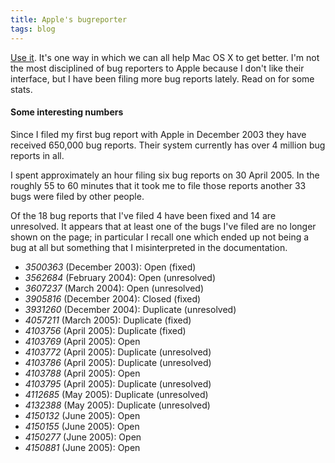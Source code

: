 ```yaml
---
title: Apple's bugreporter
tags: blog
---
```


[Use it](http://bugreporter.apple.com/). It's one way in which we can all help Mac OS X to get better. I'm not the most disciplined of bug reporters to Apple because I don't like their interface, but I have been filing more bug reports lately. Read on for some stats.





#### Some interesting numbers

Since I filed my first bug report with Apple in December 2003 they have received 650,000 bug reports. Their system currently has over 4 million bug reports in all.

I spent approximately an hour filing six bug reports on 30 April 2005. In the roughly 55 to 60 minutes that it took me to file those reports another 33 bugs were filed by other people.

Of the 18 bug reports that I've filed 4 have been fixed and 14 are unresolved. It appears that at least one of the bugs I've filed are no longer shown on the page; in particular I recall one which ended up not being a bug at all but something that I misinterpreted in the documentation.

-   *3500363* (December 2003): Open (fixed)
-   *3562684* (February 2004): Open (unresolved)
-   *3607237* (March 2004): Open (unresolved)
-   *3905816* (December 2004): Closed (fixed)
-   *3931260* (December 2004): Duplicate (unresolved)
-   *4057211* (March 2005): Duplicate (fixed)
-   *4103756* (April 2005): Duplicate (fixed)
-   *4103769* (April 2005): Open
-   *4103772* (April 2005): Duplicate (unresolved)
-   *4103786* (April 2005): Duplicate (unresolved)
-   *4103788* (April 2005): Open
-   *4103795* (April 2005): Duplicate (unresolved)
-   *4112685* (May 2005): Duplicate (unresolved)
-   *4132388* (May 2005): Duplicate (unresolved)
-   *4150132* (June 2005): Open
-   *4150155* (June 2005): Open
-   *4150277* (June 2005): Open
-   *4150881* (June 2005): Open
